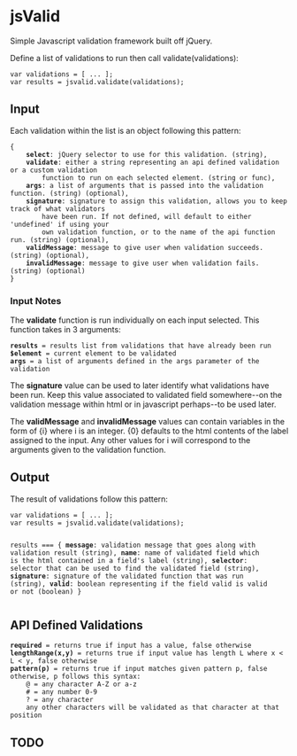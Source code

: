 <h1>jsValid</h1>
Simple Javascript validation framework built off jQuery.

Define a list of validations to run then call validate(validations):
<pre><code>var validations = [ ... ];
var results = jsvalid.validate(validations);</pre></code>

<h2>Input</h2>
Each validation within the list is an object following this pattern:
<pre><code>{
	<b>select</b>: jQuery selector to use for this validation. (string),
	<b>validate</b>: either a string representing an api defined validation or a custom validation
		function to run on each selected element. (string or func),
	<b>args</b>: a list of arguments that is passed into the validation function. (string) (optional),
	<b>signature</b>: signature to assign this validation, allows you to keep track of what validators
		have been run. If not defined, will default to either 'undefined' if using your
		own validation function, or to the name of the api function run. (string) (optional),
	<b>validMessage</b>: message to give user when validation succeeds. (string) (optional),
	<b>invalidMessage</b>: message to give user when validation fails. (string) (optional)
}</code></pre>

<h3>Input Notes</h3>
The <b>validate</b> function is run individually on each input selected. This function takes in 3 arguments:
<pre><code><b>results</b> = results list from validations that have already been run
<b>$element</b> = current element to be validated
<b>args</b> = a list of arguments defined in the args parameter of the validation</code></pre>

The <b>signature</b> value can be used to later identify what validations have been run. Keep this value associated
	to validated field somewhere--on the validation message within html or in javascript perhaps--to be
	used later.

The <b>validMessage</b> and <b>invalidMessage</b> values can contain variables in the form of {i} where i is an
	integer. {0} defaults to the html contents of the label assigned to the input. Any other values for i
	will correspond to the arguments given to the validation function.

<h2>Output</h2>
The result of validations follow this pattern:
<pre><code>var validations = [ ... ];
var results = jsvalid.validate(validations);

results === {
	<b>message</b>: validation message that goes along with validation result (string),
	<b>name</b>: name of validated field which is the html contained in a field's label (string),
	<b>selector</b>: selector that can be used to find the validated field (string),
	<b>signature</b>: signature of the validated function that was run (string),
	<b>valid</b>: boolean representing if the field valid is valid or not (boolean)
}</pre></code>

<h2>API Defined Validations</h2>
<pre><code><b>required</b> = returns true if input has a value, false otherwise
<b>lengthRange(x,y)</b> = returns true if input value has length L where x &lt; L &lt; y, false otherwise
<b>pattern(p)</b> = returns true if input matches given pattern p, false otherwise, p follows this syntax:
	@ = any character A-Z or a-z
	# = any number 0-9
	? = any character
	any other characters will be validated as that character at that position</code></pre>

<h2>TODO</h2>
